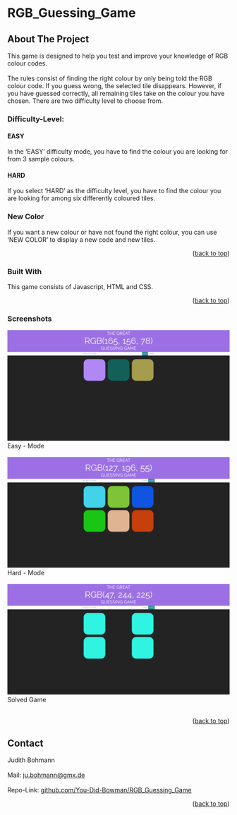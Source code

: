 # RGB_Guessing_Game

## About The Project
This game is designed to help you test and improve your knowledge of RGB colour codes. 
<br><br>
The rules consist of finding the right colour by only being told the RGB colour code.
If you guess wrong, the selected tile disappears. However, if you have guessed correctly, all remaining tiles take on the colour you have chosen. 
There are two difficulty level to choose from. 

### Difficulty-Level:
#### EASY
In the ‘EASY’ difficulty mode, you have to find the colour you are looking for from 3 sample colours.

#### HARD
If you select ‘HARD’ as the difficulty level, you have to find the colour you are looking for among six differently coloured tiles. 

### New Color
If you want a new colour or have not found the right colour, you can use ‘NEW COLOR’ to display a new code and new tiles. 

<p align="right">(<a href="#readme-top">back to top</a>)</p>


### Built With
This game consists of Javascript, HTML and CSS. 

<p align="right">(<a href="#readme-top">back to top</a>)</p>

### Screenshots
![Screenshot1](/assets/Screenshot_RGB_EASY.png) 
Easy - Mode
<br>
<br>
![Screenshot2](/assets/Screenshot_RGB_HARD.png) 
Hard - Mode
<br>
<br>
![Screenshot3](/assets/Screenshot_RGB_finished.png) 
<br>
Solved Game
<br>
<br>


<p align="right">(<a href="#readme-top">back to top</a>)</p>

<!-- ROADMAP -->
<!-- ## Roadmap


<p align="right">(<a href="#readme-top">back to top</a>)</p>
-->


<!-- CONTACT -->
## Contact

Judith Bohmann
<br><br>
Mail: ju.bohmann@gmx.de
<br><br>
Repo-Link: <a href="https://github.com/You-Did-Bowman/RGB_Guessing_Game">github.com/You-Did-Bowman/RGB_Guessing_Game</a>

<p align="right">(<a href="#readme-top">back to top</a>)</p>
